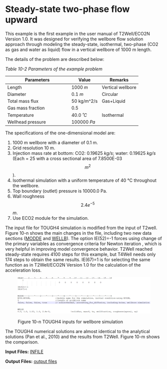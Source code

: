 # Steady-state two-phase flow upward

This example is the first example in the user manual of T2Well/ECO2N Version 1.0. It was designed for verifying the wellbore flow solution approach through modeling the steady-state, isothermal, two-phase (CO2 as gas and water as liquid) flow in a vertical wellbore of 1000 m length.&#x20;

The details of the problem are described below:

_Table 10-2 Parameters of the example problem_

<table><thead><tr><th width="191">Parameters</th><th>Value</th><th>Remarks</th></tr></thead><tbody><tr><td>Length</td><td>1000 <em>m</em></td><td>Vertical wellbore</td></tr><tr><td>Diameter</td><td>0.1 <em>m</em></td><td>Circular</td></tr><tr><td>Total mass flux</td><td>50  <span class="math">kg/m^2/s</span></td><td>Gas+Liquid</td></tr><tr><td>Gas mass fraction</td><td>0.5</td><td></td></tr><tr><td>Temperature</td><td>40.0 <em>˚C</em></td><td>Isothermal</td></tr><tr><td>Wellhead pressure</td><td>100000 <em>Pa</em></td><td></td></tr></tbody></table>

The specifications of the one-dimensional model are:

1. 1000 m wellbore with a diameter of 0.1 m.
2. Grid resolution 10 m.
3. Injection mass rate at bottom: CO2: 0.19625 _kg/s_; water: 0.19625 _kg/s_ (Each = 25  with a cross sectional area of 7.8500E-03 $$m^2$$).
4. Isothermal simulation with a uniform temperature of 40 °C throughout the wellbore.
5. Top boundary (outlet) pressure is 10000.0 Pa.
6. Wall roughness $$2.4e^{-5}$$ _m_.
7. Use ECO2 module for the simulation.

The input  file for TOUGH4 simulation is modified from the input of T2well. Figure 10-n shows the main changes in the file, including two new data sections ([MODDE](../../preparation-of-model-input/keywords-and-input-data/modde.md) and [WELLB](../../preparation-of-model-input/keywords-and-input-data/wellb.md)). The option IE(52)=-1 forces using change of the primary variables as convergence criteria  for Newton iteration , which is very helpful in improving model convergence behavior. T2Well reached steady-state requires  4100 steps for this example, but T4Well needs only 174 steps to obtain the same results.    IE(67)=1 is for selecting the same function as in T2Well/ECO2N Version 1.0  for the calculation of the acceleration loss.&#x20;

<figure><img src="../../.gitbook/assets/image.png" alt=""><figcaption><p>Figure 10-n TOUGH4 inputs for wellbore simulation</p></figcaption></figure>

The TOUGH4 numerical solutions are almost identical to the analytical solutions (Pan et al., 2010) and the results from T2Well. Figure 10-m shows the comparison.&#x20;



**Input Files:**                 [INFILE](https://drive.google.com/file/d/1YhAEWy_3j9hWuRzFeiJwJfygNYNUOLQV/view?usp=sharing)

**Output Files:**            [output files](https://drive.google.com/file/d/1lG3IOndwdUHPCzC94F1HGic4x2sbWYtp/view?usp=sharing)

